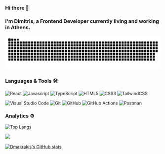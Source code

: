 ### Hi there 👋

### I'm Dimitris, a Frontend Developer currently living and working in Athens.

![Snake animation](https://github.com/dmakrakis/dmakrakis/blob/output/github-contribution-grid-snake.svg)

### Languages & Tools 🛠
![React](https://img.shields.io/badge/-React-05122A?style=flat&logo=react)
![Javascript](https://img.shields.io/badge/-JavaScript-05122A?style=flat&logo=javascript)
![TypeScript](https://img.shields.io/badge/-TypeScript-05122A?style=flat&logo=TypeScript)
![HTML5](https://img.shields.io/badge/-HTML5-05122A?style=flat&logo=HTML5)
![CSS3](https://img.shields.io/badge/-CSS3-05122A?style=flat&logo=CSS3)
![TailwindCSS](https://img.shields.io/badge/-TailwindCSS-05122A?style=flat&logo=TailwindCSS)

![Visual Studio Code](https://img.shields.io/badge/-Visual%20Studio%20Code-05122A?style=flat&logo=visual-studio-code&logoColor=007ACC) 
![Git](https://img.shields.io/badge/-Git-05122A?style=flat&logo=git) ![GitHub](https://img.shields.io/badge/-GitHub-05122A?style=flat&logo=github) ![GitHub Actions](https://img.shields.io/badge/GitHub%20Actions%20-05122A?style=flat&logo=github-actions&logoColor=white)
![Postman](https://img.shields.io/badge/-Postman-05122A?style=flat&logo=postman)
### Analytics ⚙️

[![Top Langs](https://github-readme-stats.vercel.app/api/top-langs/?username=Dmakrakis&layout=compact&hide=HCL)](https://github.com/Dmakrakis/github-readme-stats)

<p align="left">
  <img height="180em" src="https://github-readme-streak-stats.herokuapp.com/?user=Dmakrakis" />
 </p>
 
[![Dmakrakis's GitHub stats](https://github-readme-stats.vercel.app/api?username=Dmakrakis&show_icons=true)](https://github.com/Dmakrakis/github-readme-stats)
